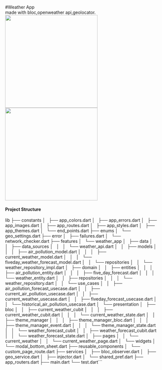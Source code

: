 #Weather App<br>
made with bloc,openweather api,geolocator.
<img src="https://user-images.githubusercontent.com/40795940/198162632-8d5ad6ba-1cb8-4ddc-bf82-7f8c8b560d33.png" width="300">   <img src="https://user-images.githubusercontent.com/40795940/198162635-951ab95c-24d6-4240-b75f-6aee0e0b3b83.png" width="300">

<h4> Project Structure </h4>
lib
├── constants
│   ├── app_colors.dart
│   ├── app_errors.dart
│   ├── app_images.dart
│   ├── app_routes.dart
│   ├── app_styles.dart
│   ├── app_themes.dart
│   └── end_points.dart
├── enums
│   └── geo_settings.dart
├── error
│   ├── failures.dart
│   └── network_checker.dart
├── features
│   └── weather_app
│       ├── data
│       │   ├── data_sources
│       │   │   └── weather_api.dart
│       │   ├── models
│       │   │   ├── air_pollution_model.dart
│       │   │   ├── current_weather_model.dart
│       │   │   └── fiveday_weather_forecast_model.dart
│       │   └── repositories
│       │       └── weather_repository_impl.dart
│       ├── domain
│       │   ├── entities
│       │   │   ├── air_pollution_entity.dart
│       │   │   ├── five_day_forecast.dart
│       │   │   └── weather_entity.dart
│       │   ├── repositories
│       │   │   └── weather_repository.dart
│       │   └── use_cases
│       │       ├── air_pollution_forecast_usecase.dart
│       │       ├── current_air_pollution_usecase.dart
│       │       ├── current_weather_usecase.dart
│       │       ├── fiveday_forecast_usecase.dart
│       │       └── historical_air_pollution_usecase.dart
│       └── presentation
│           ├── bloc
│           │   ├── current_weather_cubit
│           │   │   ├── current_weather_cubit.dart
│           │   │   └── current_weather_state.dart
│           │   ├── theme_manager
│           │   │   ├── theme_manager_bloc.dart
│           │   │   ├── theme_manager_event.dart
│           │   │   └── theme_manager_state.dart
│           │   └── weather_forecast_cubit
│           │       ├── weather_forecast_cubit.dart
│           │       └── weather_forecast_state.dart
│           ├── pages
│           │   └── current_weather
│           │       └── current_weather_page.dart
│           └── widgets
│               └── modal_bottom_sheet.dart
├── reusable_components
│   └── custom_page_route.dart
├── services
│   ├── bloc_observer.dart
│   ├── geo_service.dart
│   ├── injector.dart
│   └── shared_pref.dart
├── app_routers.dart
├── main.dart
└── test.dart```
